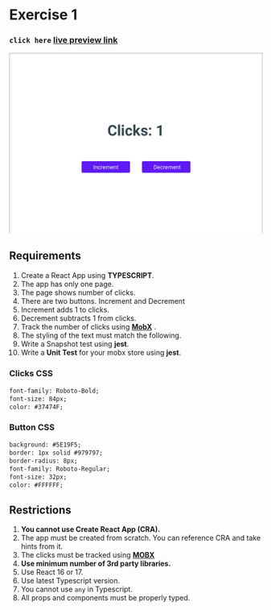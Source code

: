 # Exercise 1
### `click here` [live preview link](https://react-exercises2-mahabubdev.netlify.app/)
![Exercise 1](./screenshot.png)

## Requirements

1. Create a React App using **TYPESCRIPT**.
1. The app has only one page.
1. The page shows number of clicks.
1. There are two buttons. Increment and Decrement
1. Increment adds 1 to clicks.
1. Decrement subtracts 1 from clicks.
1. Track the number of clicks using **[MobX](https://mobx.js.org/README.html)** .
1. The styling of the text must match the following.
1. Write a Snapshot test using **jest**.
1. Write a **Unit Test** for your mobx store using **jest**.

### Clicks CSS

```
font-family: Roboto-Bold;
font-size: 84px;
color: #37474F;
```

### Button CSS

```
background: #5E19F5;
border: 1px solid #979797;
border-radius: 8px;
font-family: Roboto-Regular;
font-size: 32px;
color: #FFFFFF;
```

## Restrictions

1. **You cannot use Create React App (CRA).**
1. The app must be created from scratch. You can reference CRA and take hints from it.
1. The clicks must be tracked using **[MOBX](https://mobx.js.org/README.html)**
1. **Use minimum number of 3rd party libraries.**
1. Use React 16 or 17.
1. Use latest Typescript version.
1. You cannot use `any` in Typescript.
1. All props and components must be properly typed.
